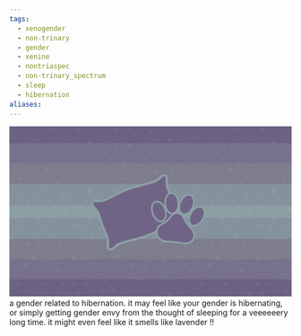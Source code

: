 ```yaml
---
tags:
  - xenogender
  - non-trinary
  - gender
  - xenine
  - nontriaspec
  - non-trinary_spectrum
  - sleep
  - hibernation
aliases: 
---
```

![hibernatic.png](../../../images/hibernatic.png)  
a gender related to hibernation. it may feel like your gender is hibernating, or simply getting gender envy from the thought of sleeping for a veeeeeery long time. it might even feel like it smells like lavender !! 